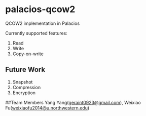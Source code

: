 # palacios-qcow2
QCOW2 implementation in Palacios

Currently supported features:
1. Read
2. Write
3. Copy-on-write

## Future Work 
1. Snapshot
2. Compression
3. Encryption



##Team Members
Yang Yang(geraint0923@gmail.com), Weixiao Fu(weixiaofu2014@u.northwestern.edu)
